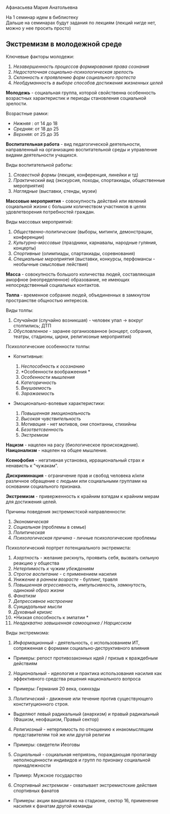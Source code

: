 Афанасьева Мария Анатольевна

На 1 семинар идем в библиотеку  
Дальше на семинарах будут задания по лекциям (лекций нигде нет, можно у нее просить просто)

## Экстремизм в молодежной среде ##

Ключевые факторы молодежи:
1) *Незавершенность процессов формирования права сознания*
2) *Недостаточная социально-психологическая зрелость*
3) *Склонность к проявлению форм социального протеста*
4) *Необдуманность в выборе способов достижения жизненных целей*

**Молодежь** - социальная группа, которой свойственна особенность возрастных характеристик и периоды становления социальной зрелости.

Возрастные рамки:
- *Нижняя* : от 14 до 18
- *Средняя*: от 18 до 25
- *Верхняя*: от 25 до 35

**Воспитательная работа** - вид педагогической деятельности, направленный на организацию воспитательной среды и управление видами деятельности учащихся.

Виды воспитательной работы:
1) *Словестной формы*     (лекция, конференция, линейки и тд)
2) *Практический вид*     (экскурсия, походы, спортакиады, общественные мероприятия)
3) *Наглядные*            (выставки, стенды, музеи)

**Массовые мероприятия** - совокупность действий или явлений социальной жизни с большим количеством участников в целях удовлетворения потребностей граждан.

Виды массовых мероприятий:
1) *Общественно-политические* (выборы, митинги, демонстрации, конференции)
2) *Культурно-массовые*       (праздники, карнавалы, народные гуляния, концерты)
3) *Спортивные*               (олимпиады, спартакиады, соревнования)
4) *Специальные мероприятия*  (выставки, конкурсы, перфомансы - необычные смысловые лействия)

**Масса** - совокупность большого количества людей, составляющая аморфное (неопределенное) образование, не имеющих непосредственный социальных контактов.

**Толпа** - временное собрание людей, объединенных в замкнутом пространстве общностью интересов.

Виды толпы:
1) *Случайная* (случайно возникшая) - человек упал -> вокруг столпились; ДТП
2) *Обусловленное* - заранее организованное (концерт, собрания, театры, стадионы, цирки, религиозные мероприятия)

Психологические особенности толпы:
- Когнитивные:
    1) *Неспособность к осознанию*
    2) *Особенности воображеения *
    3) *Особенности мышления*
    4) *Категоричность*
    5) *Внушаемость*
    6) *Заражаемость*

- Эмоционально-волевые характеристики:
    1) *Повышенная эмоциональность* 
    2) *Высокая чувствительность*
    3) *Мотивация* - нет мотивов, они спонтанны, стихийны
    4) *Безответсвенность*
    5) *Экстремизм*

**Нацизм** - нацелен на расу (биологическое происхождение).  
**Наицонализм** - нацелен на общее мышление.   

**Ксенофобия** - негативная установка, иррациональный страх и ненависть к "чужакам".

**Дискриминация** - ограничение прав и свобод человека и/или различное обращение с людьми или социальными группами на основании социального признака.

**Экстремизм** - приверженность к крайним взгядам к крайним мерам для достижения целей.

Причины поведения экстремистской направленности:
1) *Экономическая*
2) *Социальная* (проблемы в семье)
3) *Политическая*
4) *Психологическая причина* - личные психологические проблемы

Психологический портрет потенциального экстремиста:
1) *Азартность* - желание рискнуть, проявить себя, вызвать сильную реакцию у общества
2) *Нетерпимость к чужим убеждениям*
3) *Строгое воспитание* - с применением насилия
4) *Унижение в раннем возрасте* - буллинг, травля
5) *Повышенная агрессивность, импульсивность, замкнутость, одинокий образ жизни*
6) *Фанатизм*
7) *Депрессивное настроение*
8) *Суицидальные мысли*
9) *Духовный кризис*
10) *Низкая способность к эмпатии *
11) *Неадекватно завышенная самооценка / Нарциссизм*

Виды экстремизма:
1) *Информационный* - деятельность, с использованием ИТ, сопряженная с формами социально-деструктивного влияния
- Примеры: репост противозаконных идей / призыв к враждебным действиям

2) *Национальный* - идеология и практика использования насилия как эффективного средства решения национального вопроса
- Примеры: Германия 20 века, скинхэды

3) *Политический* - движение или течение против существующего конституционного строя.
- Выделяют левый радикальный (анархизм) и правый радикальный (Фашизм, неофашизм, Правый сектор)

4) *Религиозный* - нетерпимость по отношению к инакомыслящим представителям той же или другой религии
- Примеры: свидетели Иеоговы

5) *Социальный* - социальная неприязнь, пораждающая пропаганду неполноценности индивидов и групп по признаку социальной принадлежности
- Пример: Мужское государство

6) *Спортивный экстремизм* - охватывает экстремистские действия спортивных фанатов
- Примеры: акции вандализма на стадионе, сектор 16, применение насилия к фанатам другой команды
